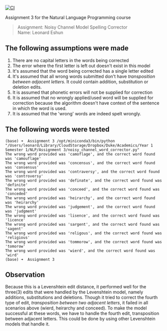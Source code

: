 [![CI](https://github.com/siliconshells/NLP_Assignment_3/actions/workflows/workflow.yml/badge.svg)](https://github.com/siliconshells/NLP_Assignment_3/actions/workflows/workflow.yml)

Assignment 3 for the Natural Language Programming course

> Assignment: Noisy Channel Model Spelling Corrector    
> Name: Leonard Eshun

## The following assumptions were made
1. There are no capital letters in the words being corrected
1. The error where the first letter is left out doesn't exist in this model
1. It's assumed that the word being corrected has a single letter edited
1. It's assumed that all wrong words submitted don't have _transposition between adjacent letters_. It could contain addition, substitution or deletion edits.
1. It is assumed that phonetic errors will not be supplied for correction
1. It is assumed that no wrongly applied/used word will be supplied for correction because the algorithm doesn't have context of the sentence in which the word is used.
1. It is assumed that the 'wrong' words are indeed spelt wrongly.

## The following words were tested
    (base) ➜  Assignment 3 /opt/miniconda3/bin/python "/Users/leonard/Library/CloudStorage/Dropbox/Duke/Academics/Year 1 Semester 1/NLP/Assignment 3/noisy_channel_word_corrector.py"
    The wrong word provided was 'camoflage', and the correct word found was 'camouflage'
    The wrong word provided was 'concensus', and the correct word found was 'consensus'
    The wrong word provided was 'contraversy', and the correct word found was 'controversy'
    The wrong word provided was 'definate', and the correct word found was 'definite'
    The wrong word provided was 'conceed', and the correct word found was 'conceded'
    The wrong word provided was 'heirarchy', and the correct word found was 'heirarchy'
    The wrong word provided was 'judgement', and the correct word found was 'judgment'
    The wrong word provided was 'lisence', and the correct word found was 'licence'
    The wrong word provided was 'sargent', and the correct word found was 'sagent'
    The wrong word provided was 'religous', and the correct word found was 'religious'
    The wrong word provided was 'tommorow', and the correct word found was 'tomorow'
    The wrong word provided was 'wierd', and the correct word found was 'wird'
    (base) ➜  Assignment 3 


## Observation
Because this is a Levenshtein edit distance, it performed well for the three(3) edits that were handled by the Levenshtein model, namely additions, substitutions and deletions. Though it tried to correct the fourth type of edit, _transposition between two adjacent letters_, it failed in all scenarios above (wierd, heirarchy and conceed). To make the model successful at these words, we have to handle the fourth edit, transposition between adjacent letters. This could be done by using other Levenshtein models that handle it.